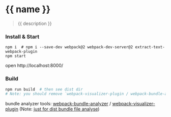 # {{ name }}

> {{ description }}

### Install & Start

```shell
npm i  # npm i --save-dev webpack@2 webpack-dev-server@2 extract-text-webpack-plugin
npm start
```

open http://localhost:8000/

### Build

```sh
npm run build  # then see dist dir
# Note: you should remove `webpack-visualizer-plugin / webpack-bundle-analyzer` code in webpack.config.js file for production environment.
```

bundle analyzer tools: 
[webpack-bundle-analyzer](https://www.npmjs.com/package/webpack-bundle-analyzer) / 
[webpack-visualizer-plugin](https://www.npmjs.com/package/webpack-visualizer-plugin) 
(Note: [just for dist bundle file analyse](https://github.com/th0r/webpack-bundle-analyzer/issues/86))
